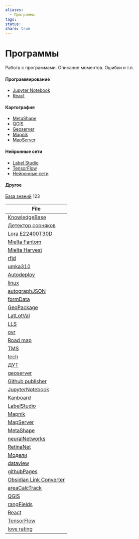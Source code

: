 ```yaml
---
aliases:
  - Программы
tags: 
status: 
share: true
---
```


# Программы
Работа с программами. Описание моментов. Ошибки и т.п.
#### Программирование
- [Jupyter Notebook](./projects/soft/JupyterNotebook.md)
- [React](./projects/soft/React.md)
#### Картография
- [MetaShape](./projects/soft/MetaShape.md)
- [QGIS](./projects/soft/QGIS/QGIS.md)
- [Geoserver](./projects/soft/geoserver/geoserver.md)
- [Mapnik](./projects/soft/Mapnik.md)
- [MapServer](./projects/soft/MapServer.md)
#### Нейронные сети
- [Label Studio](./projects/soft/LabelStudio/LabelStudio.md)
- [TensorFlow](./projects/soft/TensorFlow.md)
- [Нейронные сети](./projects/soft/NeuralNetwork/neuralNetworks.md)

#### Другое
[База знаний](./projects/development/KnowledgeBase.md)
123

| File                                                                           |
| ------------------------------------------------------------------------------ |
| [KnowledgeBase](./projects/development/KnowledgeBase.md)                       |
| [Детектор сорняков](./projects/development/%D0%94%D0%B5%D1%82%D0%B5%D0%BA%D1%82%D0%BE%D1%80%20%D1%81%D0%BE%D1%80%D0%BD%D1%8F%D0%BA%D0%BE%D0%B2.md)               |
| [Lora E22400T30D](./projects/device/Lora%20E22400T30D.md)                        |
| [Mielta Fantom](./projects/device/Mielta%20Fantom.md)                            |
| [Mielta Harvest](./projects/device/Mielta%20Harvest.md)                          |
| [rfid](./projects/device/RFID/rfid.md)                                         |
| [umka310](./projects/device/umka310.md)                                        |
| [Autodeploy](./projects/info/Linux/Autodeploy.md)                              |
| [linux](./projects/info/Linux/linux.md)                                        |
| [autographJSON](./projects/info/dataFormat/autographJSON.md)                   |
| [formData](./projects/info/dataFormat/formData.md)                             |
| [GeoPackage](./projects/info/dataFormat/GeoPackage.md)                         |
| [LatLotVal](./projects/info/dataFormat/LatLotVal.md)                           |
| [LLS](./projects/info/dataFormat/LLS/LLS.md)                                   |
| [ovr](./projects/info/dataFormat/ovr.md)                                       |
| [Road map](./projects/info/dataFormat/TMS/Road%20map.md)                         |
| [TMS](./projects/info/dataFormat/TMS/TMS.md)                                   |
| [tech](./projects/info/tech.md)                                                |
| [ДУТ](./projects/info/%D0%94%D0%A3%D0%A2.md)                                                  |
| [geoserver](./projects/soft/geoserver/geoserver.md)                            |
| [Github publisher](./projects/soft/Github%20publisher.md)                        |
| [JupyterNotebook](./projects/soft/JupyterNotebook.md)                          |
| [Kanboard](./projects/soft/Kanboard.md)                                        |
| [LabelStudio](./projects/soft/LabelStudio/LabelStudio.md)                      |
| [Mapnik](./projects/soft/Mapnik.md)                                            |
| [MapServer](./projects/soft/MapServer.md)                                      |
| [MetaShape](./projects/soft/MetaShape.md)                                      |
| [neuralNetworks](./projects/soft/NeuralNetwork/neuralNetworks.md)              |
| [RetinaNet](./projects/soft/NeuralNetwork/RetinaNet.md)                        |
| [Модели](./projects/soft/NeuralNetwork/%D0%9C%D0%BE%D0%B4%D0%B5%D0%BB%D0%B8.md)                              |
| [dataview](./projects/soft/obsidian/dataview.md)                               |
| [githubPages](./projects/soft/obsidian/githubPages.md)                         |
| [Obsidian Link Converter](./projects/soft/obsidian/Obsidian%20Link%20Converter.md) |
| [areaCalcTrack](./projects/soft/QGIS/areaCalcTrack.md)                         |
| [QGIS](./projects/soft/QGIS/QGIS.md)                                           |
| [rangFields](./projects/soft/QGIS/rangFields.md)                               |
| [React](./projects/soft/React.md)                                              |
| [TensorFlow](./projects/soft/TensorFlow.md)                                    |
| [love rating](./projects/soft/%D0%A0%D0%B5%D0%B9%D1%82%D0%B8%D0%BD%D0%B3%20love/love%20rating.md)                     |
